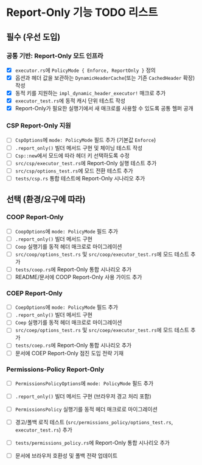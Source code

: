 # Report-Only 기능 TODO 리스트

## 필수 (우선 도입)

### 공통 기반: Report-Only 모드 인프라
- [x] `executor.rs`에 `PolicyMode { Enforce, ReportOnly }` 정의
- [x] 옵션과 헤더 값을 보관하는 `DynamicHeaderCache`(또는 기존 `CachedHeader` 확장) 작성
- [x] 동적 키를 지원하는 `impl_dynamic_header_executor!` 매크로 추가
- [x] `executor_test.rs`에 동적 캐시 단위 테스트 작성
- [x] Report-Only가 필요한 실행기에서 새 매크로를 사용할 수 있도록 공통 헬퍼 공개

### CSP Report-Only 지원
- [ ] `CspOptions`에 `mode: PolicyMode` 필드 추가 (기본값 `Enforce`)
- [ ] `.report_only()` 빌더 메서드 구현 및 체이닝 테스트 작성
- [ ] `Csp::new`에서 모드에 따라 헤더 키 선택하도록 수정
- [ ] `src/csp/executor_test.rs`에 Report-Only 실행 테스트 추가
- [ ] `src/csp/options_test.rs`에 모드 전환 테스트 추가
- [ ] `tests/csp.rs` 통합 테스트에 Report-Only 시나리오 추가

## 선택 (환경/요구에 따라)

### COOP Report-Only
- [ ] `CoopOptions`에 `mode: PolicyMode` 필드 추가
- [ ] `.report_only()` 빌더 메서드 구현
- [ ] `Coop` 실행기를 동적 헤더 매크로로 마이그레이션
- [ ] `src/coop/options_test.rs` 및 `src/coop/executor_test.rs`에 모드 테스트 추가
- [ ] `tests/coop.rs`에 Report-Only 통합 시나리오 추가
- [ ] README/문서에 COOP Report-Only 사용 가이드 추가

### COEP Report-Only
- [ ] `CoepOptions`에 `mode: PolicyMode` 필드 추가
- [ ] `.report_only()` 빌더 메서드 구현
- [ ] `Coep` 실행기를 동적 헤더 매크로로 마이그레이션
- [ ] `src/coep/options_test.rs` 및 `src/coep/executor_test.rs`에 모드 테스트 추가
- [ ] `tests/coep.rs`에 Report-Only 통합 시나리오 추가
- [ ] 문서에 COEP Report-Only 점진 도입 전략 기재

### Permissions-Policy Report-Only
- [ ] `PermissionsPolicyOptions`에 `mode: PolicyMode` 필드 추가
- [ ] `.report_only()` 빌더 메서드 구현 (브라우저 경고 처리 포함)
- [ ] `PermissionsPolicy` 실행기를 동적 헤더 매크로로 마이그레이션
- [ ] 경고/폴백 로직 테스트 (`src/permissions_policy/options_test.rs`, `executor_test.rs`) 추가
- [ ] `tests/permissions_policy.rs`에 Report-Only 통합 시나리오 추가
- [ ] 문서에 브라우저 호환성 및 폴백 전략 업데이트

